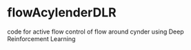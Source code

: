# flowAcylenderDLR
code for active flow control of flow around cynder using Deep Reinforcement Learning 
